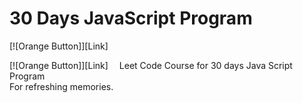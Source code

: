 # 30 Days JavaScript Program
<p align="center">
  <div>
    <!-- Content inside the div --> [![Orange Button]][Link]   
  </div>
</p>
[![Orange Button]][Link]   
Leet Code Course for 30 days Java Script Program
<br>
<div = center>
For refreshing memories.
<br>

<!---------------------------------------------------------------------------->

[Link]: https://leetcode.com/studyplan/30-days-of-javascript/
[Shield]: Types/Shield.md
[KBD]: Types/KBD.md


<!---------------------------------[ Badges ]---------------------------------->
[Orange Button]: https://img.shields.io/badge/Leetcode-orange?style=flat-square

